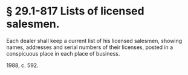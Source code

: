 # § 29.1-817 Lists of licensed salesmen.

<p>Each dealer shall keep a current list of his licensed salesmen, showing names, addresses and serial numbers of their licenses, posted in a conspicuous place in each place of business.</p><p>1988, c. 592.</p>